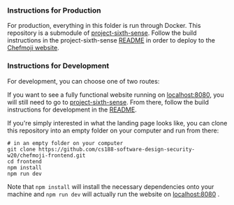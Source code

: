 

### Instructions for Production

For production, everything in this folder is run through Docker. This repository is a submodule of [project-sixth-sense](https://github.com/cs188-software-design-security-w20/project-sixth-sense). Follow the build instructions in the project-sixth-sense [README](https://github.com/cs188-software-design-security-w20/project-sixth-sense/blob/master/README.md) in order to deploy to the [Chefmoji website](http://chefmoji.wtf/). 

### Instructions for Development

For development, you can choose one of two routes: 

If you want to see a fully functional website running on [localhost:8080](http://localhost:8080/), you will still need to go to [project-sixth-sense](https://github.com/cs188-software-design-security-w20/project-sixth-sense). From there, follow the build instructions for development in the [README](https://github.com/cs188-software-design-security-w20/project-sixth-sense/blob/master/README.md). 

If you're simply interested in what the landing page looks like, you can clone this repository into an empty folder on your computer and run from there: 

```
# in an empty folder on your computer
git clone https://github.com/cs188-software-design-security-w20/chefmoji-frontend.git
cd frontend
npm install
npm run dev
```

Note that `npm install` will install the necessary dependencies onto your machine and `npm run dev` will actually run the website on [localhost:8080](http://localhost:8080/) .
